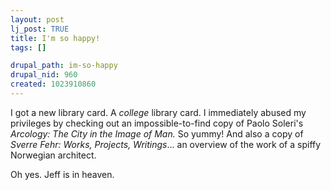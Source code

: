 ```yaml
--- 
layout: post
lj_post: TRUE
title: I'm so happy!
tags: []

drupal_path: im-so-happy
drupal_nid: 960
created: 1023910860
---
```

I got a new library card. A <i>college</i> library card. I immediately abused my privileges by checking out an impossible-to-find copy of Paolo Soleri's <i>Arcology: The City in the Image of Man.</i> So yummy! And also a copy of <i>Sverre Fehr: Works, Projects, Writings</i>... an overview of the work of a spiffy Norwegian architect.

Oh yes. Jeff is in heaven.
